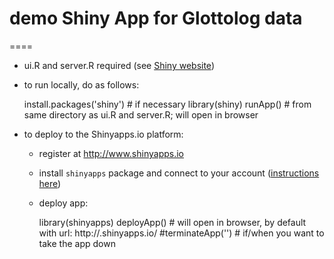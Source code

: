 # demo Shiny App for Glottolog data
====

* ui.R and server.R required (see [Shiny website]())
* to run locally, do as follows:

    install.packages('shiny')  # if necessary
    library(shiny)
    runApp()  # from same directory as ui.R and server.R; will open in browser

* to deploy to the Shinyapps.io platform:
  - register at http://www.shinyapps.io
  - install `shinyapps` package and connect to your account ([instructions here](http://shiny.rstudio.com/articles/shinyapps.html))
  - deploy app:

    library(shinyapps)
    deployApp()  # will open in browser, by default with url: http://<yourusername>.shinyapps.io/<yourdirectoryname>
    #terminateApp('<nameOfApp>')  # if/when you want to take the app down
